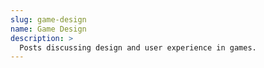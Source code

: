 ```yaml
---
slug: game-design
name: Game Design
description: >
  Posts discussing design and user experience in games.
---
```

